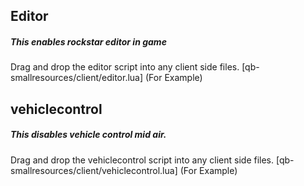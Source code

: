 ## Editor
##### This enables rockstar editor in game
Drag and drop the editor script into any client side files. [qb-smallresources/client/editor.lua] (For Example)

## vehiclecontrol
##### This disables vehicle control mid air.
Drag and drop the vehiclecontrol script into any client side files. [qb-smallresources/client/vehiclecontrol.lua] (For Example)
